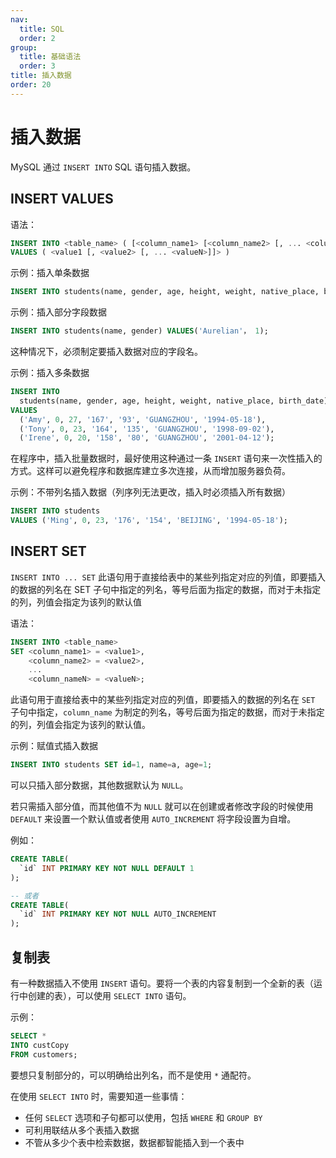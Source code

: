 ```yaml
---
nav:
  title: SQL
  order: 2
group:
  title: 基础语法
  order: 3
title: 插入数据
order: 20
---
```


# 插入数据

MySQL 通过 `INSERT INTO` SQL 语句插入数据。

## INSERT VALUES

语法：

```sql
INSERT INTO <table_name> ( [<column_name1> [<column_name2> [, ... <column_nameN>]]] )
VALUES ( <value1 [, <value2> [, ... <valueN>]]> )
```

示例：插入单条数据

```sql
INSERT INTO students(name, gender, age, height, weight, native_place, birth_date) VALUES('Jay', 0, 23, '183', '89', 'GUANGZHOU', '1993-10-18');
```

示例：插入部分字段数据

```sql
INSERT INTO students(name, gender) VALUES('Aurelian'， 1);
```

这种情况下，必须制定要插入数据对应的字段名。

示例：插入多条数据

```sql
INSERT INTO
  students(name, gender, age, height, weight, native_place, birth_date)
VALUES
  ('Amy', 0, 27, '167', '93', 'GUANGZHOU', '1994-05-18'),
  ('Tony', 0, 23, '164', '135', 'GUANGZHOU', '1998-09-02'),
  ('Irene', 0, 20, '158', '80', 'GUANGZHOU', '2001-04-12');
```

在程序中，插入批量数据时，最好使用这种通过一条 `INSERT` 语句来一次性插入的方式。这样可以避免程序和数据库建立多次连接，从而增加服务器负荷。

示例：不带列名插入数据（列序列无法更改，插入时必须插入所有数据）

```sql
INSERT INTO students
VALUES ('Ming', 0, 23, '176', '154', 'BEIJING', '1994-05-18');
```

## INSERT SET

`INSERT INTO ... SET` 此语句用于直接给表中的某些列指定对应的列值，即要插入的数据的列名在 SET 子句中指定的列名，等号后面为指定的数据，而对于未指定的列，列值会指定为该列的默认值

语法：

```sql
INSERT INTO <table_name>
SET <column_name1> = <value1>,
    <column_name2> = <value2>,
    ...
    <column_nameN> = <valueN>;
```

此语句用于直接给表中的某些列指定对应的列值，即要插入的数据的列名在 `SET` 子句中指定，`column_name` 为制定的列名，等号后面为指定的数据，而对于未指定的列，列值会指定为该列的默认值。

示例：赋值式插入数据

```sql
INSERT INTO students SET id=1, name=a, age=1;
```

可以只插入部分数据，其他数据默认为 `NULL`。

若只需插入部分值，而其他值不为 `NULL` 就可以在创建或者修改字段的时候使用 `DEFAULT` 来设置一个默认值或者使用 `AUTO_INCREMENT` 将字段设置为自增。

例如：

```sql
CREATE TABLE(
  `id` INT PRIMARY KEY NOT NULL DEFAULT 1
);

-- 或者
CREATE TABLE(
  `id` INT PRIMARY KEY NOT NULL AUTO_INCREMENT
);
```

## 复制表

有一种数据插入不使用 `INSERT` 语句。要将一个表的内容复制到一个全新的表（运行中创建的表），可以使用 `SELECT INTO` 语句。

示例：

```sql
SELECT *
INTO custCopy
FROM customers;
```

要想只复制部分的，可以明确给出列名，而不是使用 `*` 通配符。

在使用 `SELECT INTO` 时，需要知道一些事情：

- 任何 `SELECT` 选项和子句都可以使用，包括 `WHERE` 和 `GROUP BY`
- 可利用联结从多个表插入数据
- 不管从多少个表中检索数据，数据都智能插入到一个表中
